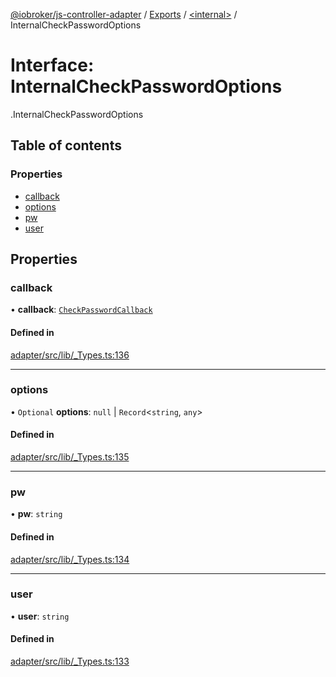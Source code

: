 [@iobroker/js-controller-adapter](../README.md) / [Exports](../modules.md) / [<internal\>](../modules/internal_.md) / InternalCheckPasswordOptions

# Interface: InternalCheckPasswordOptions

[<internal>](../modules/internal_.md).InternalCheckPasswordOptions

## Table of contents

### Properties

- [callback](internal_.InternalCheckPasswordOptions.md#callback)
- [options](internal_.InternalCheckPasswordOptions.md#options)
- [pw](internal_.InternalCheckPasswordOptions.md#pw)
- [user](internal_.InternalCheckPasswordOptions.md#user)

## Properties

### callback

• **callback**: [`CheckPasswordCallback`](../modules/internal_.md#checkpasswordcallback)

#### Defined in

[adapter/src/lib/_Types.ts:136](https://github.com/ioBroker/ioBroker.js-controller/blob/57263052/packages/adapter/src/lib/_Types.ts#L136)

___

### options

• `Optional` **options**: ``null`` \| `Record`<`string`, `any`\>

#### Defined in

[adapter/src/lib/_Types.ts:135](https://github.com/ioBroker/ioBroker.js-controller/blob/57263052/packages/adapter/src/lib/_Types.ts#L135)

___

### pw

• **pw**: `string`

#### Defined in

[adapter/src/lib/_Types.ts:134](https://github.com/ioBroker/ioBroker.js-controller/blob/57263052/packages/adapter/src/lib/_Types.ts#L134)

___

### user

• **user**: `string`

#### Defined in

[adapter/src/lib/_Types.ts:133](https://github.com/ioBroker/ioBroker.js-controller/blob/57263052/packages/adapter/src/lib/_Types.ts#L133)
